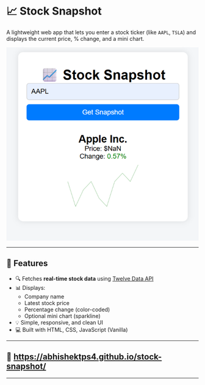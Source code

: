 # 📈 Stock Snapshot

A lightweight web app that lets you enter a stock ticker (like `AAPL`, `TSLA`) and displays the current price, % change, and a mini chart.

![Stock Snapshot Demo](/assets/stock.png) 

---

## 🔧 Features

- 🔍 Fetches **real-time stock data** using [Twelve Data API](https://twelvedata.com/)
- 📊 Displays:
  - Company name
  - Latest stock price
  - Percentage change (color-coded)
  - Optional mini chart (sparkline)
- 💡 Simple, responsive, and clean UI
- 💻 Built with HTML, CSS, JavaScript (Vanilla)

---

## 🚀 https://abhishektps4.github.io/stock-snapshot/


---

